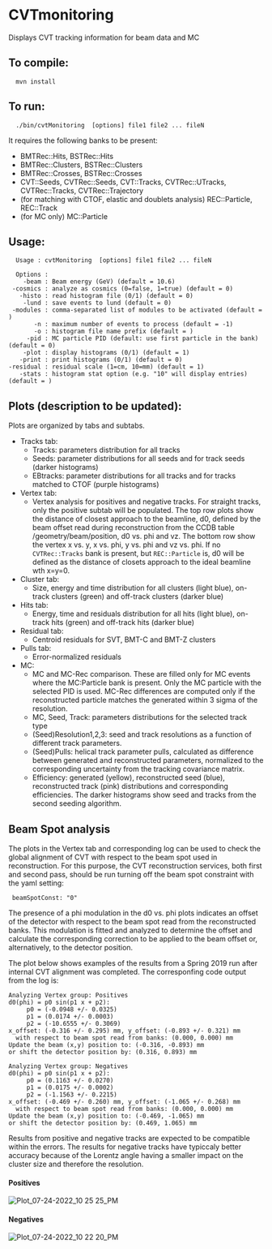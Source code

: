 # CVTmonitoring

Displays CVT tracking information for beam data and MC

## To compile:

      mvn install
  
## To run:

      ./bin/cvtMonitoring  [options] file1 file2 ... fileN 
      
It requires the following banks to be present:
  - BMTRec::Hits, BSTRec::Hits
  - BMTRec::Clusters, BSTRec::Clusters
  - BMTRec::Crosses, BSTRec::Crosses
  - CVT::Seeds, CVTRec::Seeds, CVT::Tracks, CVTRec::UTracks, CVTRec::Tracks, CVTRec::Trajectory
  - (for matching with CTOF, elastic and doublets analysis) REC::Particle, REC::Track
  - (for MC only) MC::Particle
  
## Usage:

      Usage : cvtMonitoring  [options] file1 file2 ... fileN 

      Options :
        -beam : Beam energy (GeV) (default = 10.6)
     -cosmics : analyze as cosmics (0=false, 1=true) (default = 0)
       -histo : read histogram file (0/1) (default = 0)
        -lund : save events to lund (default = 0)
     -modules : comma-separated list of modules to be activated (default = )
           -n : maximum number of events to process (default = -1)
           -o : histogram file name prefix (default = )
         -pid : MC particle PID (default: use first particle in the bank) (default = 0)
        -plot : display histograms (0/1) (default = 1)
       -print : print histograms (0/1) (default = 0)
    -residual : residual scale (1=cm, 10=mm) (default = 1)
       -stats : histogram stat option (e.g. "10" will display entries) (default = )

## Plots (description to be updated):
Plots are organized by tabs and subtabs.
- Tracks tab:
  - Tracks: parameters distribution for all tracks
  - Seeds: parameter distributions for all seeds and for track seeds (darker histograms) 
  - EBtracks: parameter distributions for all tracks and for tracks matched to CTOF (purple histograms)
- Vertex tab:
  - Vertex analysis for positives and negative tracks. For straight tracks, only the positive subtab will be populated. The top row plots show the distance of closest approach to the beamline, d0, defined by the beam offset read during reconstruction from the CCDB table /geometry/beam/position, d0 vs. phi and vz. The bottom row show the vertex x vs. y, x vs. phi, y vs. phi and vz vs. phi. If no ```CVTRec::Tracks``` bank is present, but ```REC::Particle``` is, d0 will be defined as the distance of closets approach to the ideal beamline wth x=y=0.
- Cluster tab:
  - Size, energy and time distribution for all clusters (light blue), on-track clusters (green) and off-track clusters (darker blue)
- Hits tab:
  - Energy, time and residuals distribution for all hits (light blue), on-track hits (green) and off-track hits (darker blue)
- Residual tab:
  - Centroid residuals for SVT, BMT-C and BMT-Z clusters
- Pulls tab:
  - Error-normalized residuals
- MC:
  - MC and MC-Rec comparison. These are filled only for MC events where the MC:Particle bank is present. Only the MC particle with the selected PID is used. MC-Rec differences are computed only if the reconstructed particle matches the generated within 3 sigma of the resolution.
  - MC, Seed, Track: parameters distributions for the selected track type
  - (Seed)Resolution1,2,3: seed and track resolutions as a function of different track parameters.
  - (Seed)Pulls: helical track parameter pulls, calculated as difference between generated and reconstructed parameters, normalized to the corresponding uncertainty from the tracking covariance matrix.
  - Efficiency: generated (yellow), reconstructed seed (blue), reconstructed track (pink) distributions and corresponding efficiencies. The darker histograms show seed and tracks from the second seeding algorithm.

## Beam Spot analysis

The plots in the Vertex tab and corresponding log can be used to check the global alignment of CVT with respect to the beam spot used in reconstruction. For this purpose, the CVT reconstruction services, both first and second pass, should be run turning off the beam spot constraint with the yaml setting:

     beamSpotConst: "0"
     
The presence of a phi modulation in the d0 vs. phi plots indicates an offset of the detector with respect to the beam spot read from the reconstructed banks. This modulation is fitted and analyzed to determine the offset and calculate the corresponding correction to be applied to the beam offset or, alternatively, to the detector position. 

The plot below shows examples of the results from a Spring 2019 run after internal CVT alignment was completed. The corresponfing code output from the log is:
```
Analyzing Vertex group: Positives
d0(phi) = p0 sin(p1 x + p2):
	 p0 = (-0.0948 +/- 0.0325)
	 p1 = (0.0174 +/- 0.0003)
	 p2 = (-10.6555 +/- 0.3069)
x_offset: (-0.316 +/- 0.295) mm, y_offset: (-0.893 +/- 0.321) mm
  with respect to beam spot read from banks: (0.000, 0.000) mm
Update the beam (x,y) position to: (-0.316, -0.893) mm
or shift the detector position by: (0.316, 0.893) mm

Analyzing Vertex group: Negatives
d0(phi) = p0 sin(p1 x + p2):
	 p0 = (0.1163 +/- 0.0270)
	 p1 = (0.0175 +/- 0.0002)
	 p2 = (-1.1563 +/- 0.2215)
x_offset: (-0.469 +/- 0.260) mm, y_offset: (-1.065 +/- 0.268) mm
  with respect to beam spot read from banks: (0.000, 0.000) mm
Update the beam (x,y) position to: (-0.469, -1.065) mm
or shift the detector position by: (0.469, 1.065) mm
```
Results from positive and negative tracks are expected to be compatible within the errors. The results for negative tracks have typiccaly better accuracy because of the Lorentz angle having a smaller impact on the cluster size and therefore the resolution.
#### Positives
![Plot_07-24-2022_10 25 25_PM](https://user-images.githubusercontent.com/7524926/180664539-4d34b854-1c59-4bb7-ac97-588a3b148cb6.png)

#### Negatives
![Plot_07-24-2022_10 22 20_PM](https://user-images.githubusercontent.com/7524926/180664526-f5852115-91ff-49bc-81cc-627783a1a526.png)
